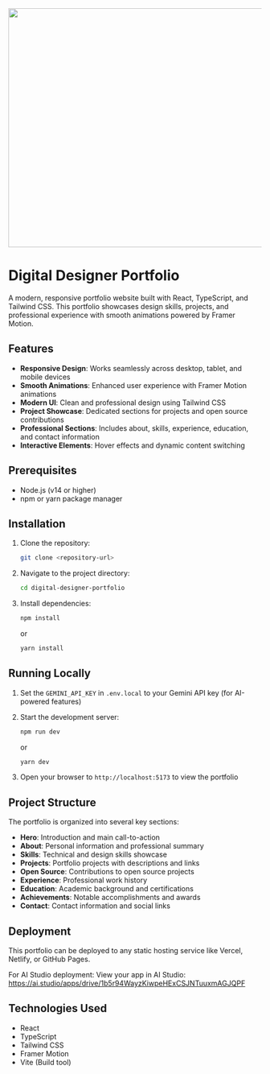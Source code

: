 <div align="center">
<img width="1200" height="475" alt="Portfolio Banner" src="https://github.com/user-attachments/assets/0aa67016-6eaf-458a-adb2-6e31a0763ed6" />
</div>

# Digital Designer Portfolio

A modern, responsive portfolio website built with React, TypeScript, and Tailwind CSS. This portfolio showcases design skills, projects, and professional experience with smooth animations powered by Framer Motion.

## Features

- **Responsive Design**: Works seamlessly across desktop, tablet, and mobile devices
- **Smooth Animations**: Enhanced user experience with Framer Motion animations
- **Modern UI**: Clean and professional design using Tailwind CSS
- **Project Showcase**: Dedicated sections for projects and open source contributions
- **Professional Sections**: Includes about, skills, experience, education, and contact information
- **Interactive Elements**: Hover effects and dynamic content switching

## Prerequisites

- Node.js (v14 or higher)
- npm or yarn package manager

## Installation

1. Clone the repository:
   ```bash
   git clone <repository-url>
   ```

2. Navigate to the project directory:
   ```bash
   cd digital-designer-portfolio
   ```

3. Install dependencies:
   ```bash
   npm install
   ```
   or
   ```bash
   yarn install
   ```

## Running Locally

1. Set the `GEMINI_API_KEY` in `.env.local` to your Gemini API key (for AI-powered features)

2. Start the development server:
   ```bash
   npm run dev
   ```
   or
   ```bash
   yarn dev
   ```

3. Open your browser to `http://localhost:5173` to view the portfolio

## Project Structure

The portfolio is organized into several key sections:

- **Hero**: Introduction and main call-to-action
- **About**: Personal information and professional summary
- **Skills**: Technical and design skills showcase
- **Projects**: Portfolio projects with descriptions and links
- **Open Source**: Contributions to open source projects
- **Experience**: Professional work history
- **Education**: Academic background and certifications
- **Achievements**: Notable accomplishments and awards
- **Contact**: Contact information and social links

## Deployment

This portfolio can be deployed to any static hosting service like Vercel, Netlify, or GitHub Pages.

For AI Studio deployment:
View your app in AI Studio: https://ai.studio/apps/drive/1b5r94WayzKiwpeHExCSJNTuuxmAGJQPF

## Technologies Used

- React
- TypeScript
- Tailwind CSS
- Framer Motion
- Vite (Build tool)

